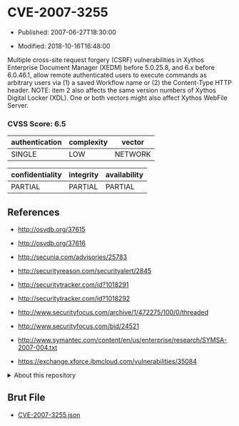 # CVE-2007-3255

- Published: 2007-06-27T18:30:00

- Modified: 2018-10-16T16:48:00

Multiple cross-site request forgery (CSRF) vulnerabilities in Xythos Enterprise Document Manager (XEDM) before 5.0.25.8, and 6.x before 6.0.46.1, allow remote authenticated users to execute commands as arbitrary users via (1) a saved Workflow name or (2) the Content-Type HTTP header.  NOTE: item 2 also affects the same version numbers of Xythos Digital Locker (XDL). One or both vectors might also affect Xythos WebFile Server.

### CVSS Score: **6.5**

| authentication | complexity | vector |
| --- | --- | --- |
| SINGLE | LOW | NETWORK |

| confidentiality | integrity | availability |
| --- | --- | --- |
| PARTIAL | PARTIAL | PARTIAL |

## References

* http://osvdb.org/37615

* http://osvdb.org/37616

* http://secunia.com/advisories/25783

* http://securityreason.com/securityalert/2845

* http://securitytracker.com/id?1018291

* http://securitytracker.com/id?1018292

* http://www.securityfocus.com/archive/1/472275/100/0/threaded

* http://www.securityfocus.com/bid/24521

* http://www.symantec.com/content/en/us/enterprise/research/SYMSA-2007-004.txt

* https://exchange.xforce.ibmcloud.com/vulnerabilities/35084

<details>
<summary>About this repository</summary> 

  This repository is part of the project [Live Hack CVE](https://github.com/Live-Hack-CVE). Main website can be found [www.live-hack.org](https://www.live-hack.org) 
  
  Made by [Sn0wAlice](https://github.com/Sn0wAlice) for the people that care about security and need to have a feed of the latest CVEs. Hope you enjoy it, don't forget to star the repo and follow me on [Twitter](https://twitter.com/Sn0wAlice) and [Github](https://github.com/Sn0wAlice). And that is my [personnal website](https://www.alice-snow.me/)

  - [Home Page](https://github.com/Live-Hack-CVE)
  - [Framework](https://github.com/Live-Hack-CVE/cve-framework)
  - [CVE database](https://github.com/Live-Hack-CVE/full_database)
  - [Changelog](https://github.com/Live-Hack-CVE/Changelog)
</details>

## Brut File

* [CVE-2007-3255.json](https://raw.githubusercontent.com/Live-Hack-CVE/full_database/main/cves/2007/CVE-2007-3255.json)

